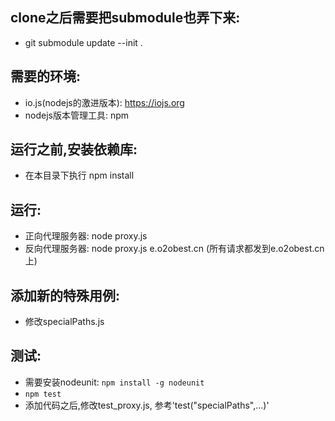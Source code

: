 
## clone之后需要把submodule也弄下来:
- git submodule update --init  .

## 需要的环境:
- io.js(nodejs的激进版本): https://iojs.org
- nodejs版本管理工具: npm

## 运行之前,安装依赖库:
- 在本目录下执行 npm install

## 运行:
- 正向代理服务器: node proxy.js
- 反向代理服务器: node proxy.js e.o2obest.cn (所有请求都发到e.o2obest.cn上)

## 添加新的特殊用例:
- 修改specialPaths.js

## 测试:
- 需要安装nodeunit: `npm install -g nodeunit`
- `npm test`
- 添加代码之后,修改test_proxy.js, 参考'test("specialPaths",...)'
